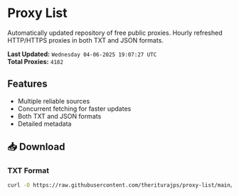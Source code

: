 # Proxy List

Automatically updated repository of free public proxies. Hourly refreshed HTTP/HTTPS proxies in both TXT and JSON formats.

**Last Updated:** `Wednesday 04-06-2025 19:07:27 UTC`  
**Total Proxies:** `4182`

## Features
- Multiple reliable sources
- Concurrent fetching for faster updates
- Both TXT and JSON formats
- Detailed metadata

## 📥 Download

### TXT Format
```bash
curl -O https://raw.githubusercontent.com/theriturajps/proxy-list/main/proxies.txt
